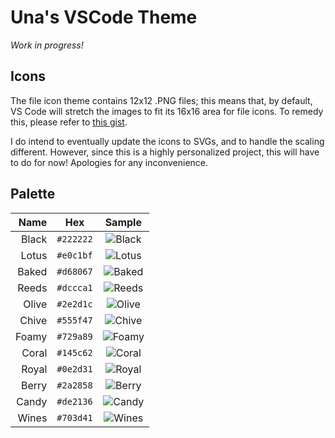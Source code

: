 # Una's VSCode Theme

_Work in progress!_

## Icons

The file icon theme contains 12x12 .PNG files; this means that, by default, VS
Code will stretch the images to fit its 16x16 area for file icons. To remedy
this, please refer to [this gist][1].

I do intend to eventually update the icons to SVGs, and to handle the scaling
different. However, since this is a highly personalized project, this will have
to do for now! Apologies for any inconvenience.

## Palette

|  Name |    Hex    |    Sample    |
| ----: | :-------: | :----------: |
| Black | `#222222` | ![Black][7]  |
| Lotus | `#e0c1bf` | ![Lotus][2]  |
| Baked | `#d68067` | ![Baked][3]  |
| Reeds | `#dccca1` | ![Reeds][4]  |
| Olive | `#2e2d1c` | ![Olive][5]  |
| Chive | `#555f47` | ![Chive][6]  |
| Foamy | `#729a89` | ![Foamy][8]  |
| Coral | `#145c62` | ![Coral][9]  |
| Royal | `#0e2d31` | ![Royal][10] |
| Berry | `#2a2858` | ![Berry][11] |
| Candy | `#de2136` | ![Candy][12] |
| Wines | `#703d41` | ![Wines][13] |

[1]: https://gist.github.com/una-ada/72d6ac62de0358112e41044dbf42702a
[2]: https://via.placeholder.com/144x14/e0c1bf?text=+
[3]: https://via.placeholder.com/144x14/d68067?text=+
[4]: https://via.placeholder.com/144x14/dccca1?text=+
[5]: https://via.placeholder.com/144x14/2e2d1c?text=+
[6]: https://via.placeholder.com/144x14/555f47?text=+
[7]: https://via.placeholder.com/144x14/222222?text=+
[8]: https://via.placeholder.com/144x14/729a89?text=+
[9]: https://via.placeholder.com/144x14/145c62?text=+
[10]: https://via.placeholder.com/144x14/0e2d31?text=+
[11]: https://via.placeholder.com/144x14/2a2858?text=+
[12]: https://via.placeholder.com/144x14/de2136?text=+
[13]: https://via.placeholder.com/144x14/703d41?text=+
